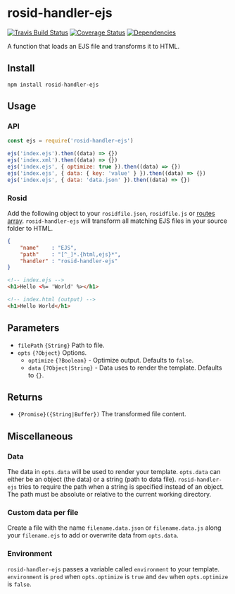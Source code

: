 # rosid-handler-ejs

[![Travis Build Status](https://travis-ci.org/electerious/rosid-handler-ejs.svg?branch=master)](https://travis-ci.org/electerious/rosid-handler-ejs) [![Coverage Status](https://coveralls.io/repos/github/electerious/rosid-handler-ejs/badge.svg?branch=master)](https://coveralls.io/github/electerious/rosid-handler-ejs?branch=master) [![Dependencies](https://david-dm.org/electerious/rosid-handler-ejs.svg)](https://david-dm.org/electerious/rosid-handler-ejs#info=dependencies)

A function that loads an EJS file and transforms it to HTML.

## Install

```
npm install rosid-handler-ejs
```

## Usage

### API

```js
const ejs = require('rosid-handler-ejs')

ejs('index.ejs').then((data) => {})
ejs('index.xml').then((data) => {})
ejs('index.ejs', { optimize: true }).then((data) => {})
ejs('index.ejs', { data: { key: 'value' } }).then((data) => {})
ejs('index.ejs', { data: 'data.json' }).then((data) => {})
```

### Rosid

Add the following object to your `rosidfile.json`, `rosidfile.js` or [routes array](https://github.com/electerious/Rosid#routes). `rosid-handler-ejs` will transform all matching EJS files in your source folder to HTML.

```json
{
	"name"    : "EJS",
	"path"    : "[^_]*.{html,ejs}*",
	"handler" : "rosid-handler-ejs"
}
```

```html
<!-- index.ejs -->
<h1>Hello <%= 'World' %></h1>
```

```html
<!-- index.html (output) -->
<h1>Hello World</h1>
```

## Parameters

- `filePath` `{String}` Path to file.
- `opts` `{?Object}` Options.
	- `optimize` `{?Boolean}` - Optimize output. Defaults to `false`.
	- `data` `{?Object|String}` - Data uses to render the template. Defaults to `{}`.

## Returns

- `{Promise}({String|Buffer})` The transformed file content.

## Miscellaneous

### Data

The data in `opts.data` will be used to render your template. `opts.data` can either be an object (the data) or a string (path to data file). `rosid-handler-ejs` tries to require the path when a string is specified instead of an object. The path must be absolute or relative to the current working directory.

### Custom data per file

Create a file with the name `filename.data.json` or `filename.data.js` along your `filename.ejs` to add or overwrite data from `opts.data`.

### Environment

`rosid-handler-ejs` passes a variable called `environment` to your template. `environment` is `prod` when `opts.optimize` is `true` and `dev` when `opts.optimize` is `false`.